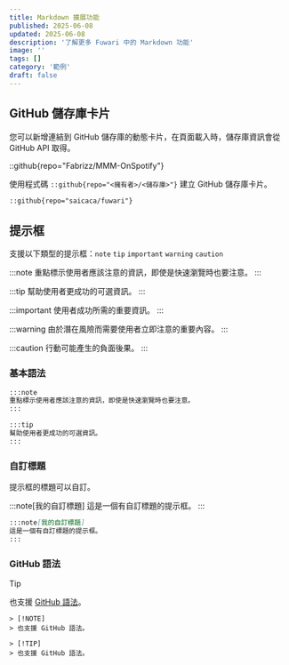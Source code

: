 ```yaml
---
title: Markdown 擴展功能
published: 2025-06-08
updated: 2025-06-08
description: '了解更多 Fuwari 中的 Markdown 功能'
image: ''
tags: []
category: '範例'
draft: false 
---
```


## GitHub 儲存庫卡片
您可以新增連結到 GitHub 儲存庫的動態卡片，在頁面載入時，儲存庫資訊會從 GitHub API 取得。

::github{repo="Fabrizz/MMM-OnSpotify"}

使用程式碼 `::github{repo="<擁有者>/<儲存庫>"}` 建立 GitHub 儲存庫卡片。

```markdown
::github{repo="saicaca/fuwari"}
```

## 提示框

支援以下類型的提示框：`note` `tip` `important` `warning` `caution`

:::note
重點標示使用者應該注意的資訊，即使是快速瀏覽時也要注意。
:::

:::tip
幫助使用者更成功的可選資訊。
:::

:::important
使用者成功所需的重要資訊。
:::

:::warning
由於潛在風險而需要使用者立即注意的重要內容。
:::

:::caution
行動可能產生的負面後果。
:::

### 基本語法

```markdown
:::note
重點標示使用者應該注意的資訊，即使是快速瀏覽時也要注意。
:::

:::tip
幫助使用者更成功的可選資訊。
:::
```

### 自訂標題

提示框的標題可以自訂。

:::note[我的自訂標題]
這是一個有自訂標題的提示框。
:::

```markdown
:::note[我的自訂標題]
這是一個有自訂標題的提示框。
:::
```

### GitHub 語法

> [!TIP]
> 也支援 [GitHub 語法](https://github.com/orgs/community/discussions/16925)。

```
> [!NOTE]
> 也支援 GitHub 語法。

> [!TIP]
> 也支援 GitHub 語法。
```